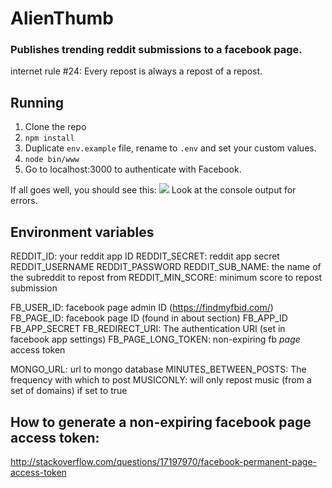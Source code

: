# AlienThumb
### Publishes trending reddit submissions to a facebook page.

internet rule #24: Every repost is always a repost of a repost.

## Running

1. Clone the repo
2. `npm install`
2. Duplicate `env.example` file, rename to `.env` and set your custom values.
3. `node bin/www`
4. Go to localhost:3000 to authenticate with Facebook.

If all goes well, you should see this:
![](http://i.imgur.com/U0MdgNu.png)
Look at the console output for errors.

## Environment variables

 REDDIT_ID: your reddit app ID
 REDDIT_SECRET: reddit app secret
 REDDIT_USERNAME
 REDDIT_PASSWORD 
 REDDIT_SUB_NAME: the name of the subreddit to repost from
 REDDIT_MIN_SCORE: minimum score to repost submission

 FB_USER_ID: facebook page admin ID (https://findmyfbid.com/)
 FB_PAGE_ID: facebook page ID (found in about section)
 FB_APP_ID
 FB_APP_SECRET
 FB_REDIRECT_URI: The authentication URI (set in facebook app settings)
 FB_PAGE_LONG_TOKEN: non-expiring fb *page* access token

 MONGO_URL: url to mongo database
 MINUTES_BETWEEN_POSTS: The frequency with which to post
 MUSICONLY: will only repost music (from a set of domains) if set to true

## How to generate a non-expiring facebook page access token:

http://stackoverflow.com/questions/17197970/facebook-permanent-page-access-token
